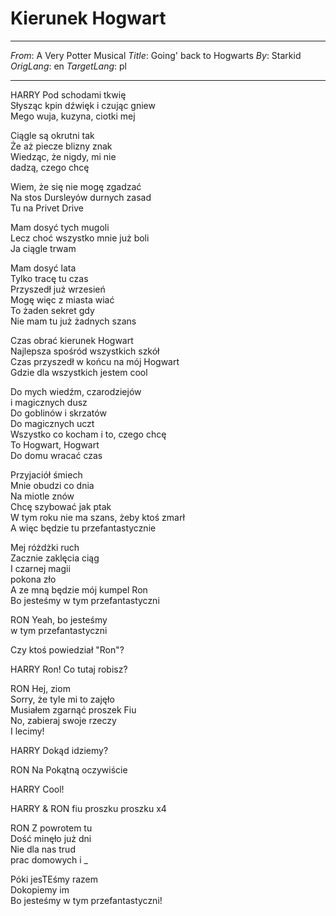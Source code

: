 # Kierunek Hogwart
---
_From_: A Very Potter Musical
_Title_: Going' back to Hogwarts
_By_: Starkid
_OrigLang_: en
_TargetLang_: pl

---

HARRY
Pod schodami tkwię  
Słysząc kpin dźwięk i czując gniew  
Mego wuja, kuzyna, ciotki mej  

Ciągle są okrutni tak  
Że aż piecze blizny znak  
Wiedząc, że nigdy, mi nie  
dadzą, czego chcę  

Wiem, że się nie mogę zgadzać  
Na stos Dursleyów durnych zasad  
Tu na Privet Drive  

Mam dosyć tych mugoli  
Lecz choć wszystko mnie już boli  
Ja ciągle trwam  

Mam dosyć lata  
Tylko tracę tu czas  
Przyszedł już wrzesień  
Mogę więc z miasta wiać  
To żaden sekret gdy  
Nie mam tu już żadnych szans  

Czas obrać kierunek Hogwart  
Najlepsza spośród wszystkich szkół  
Czas przyszedł w końcu na mój Hogwart  
Gdzie dla wszystkich jestem cool  

Do mych wiedźm, czarodziejów  
i magicznych dusz  
Do goblinów i skrzatów  
Do magicznych uczt  
Wszystko co kocham i to, czego chcę  
To Hogwart, Hogwart  
Do domu wracać czas  

Przyjaciół śmiech  
Mnie obudzi co dnia  
Na miotle znów  
Chcę szybować jak ptak  
W tym roku nie ma szans, żeby ktoś zmarł  
A więc będzie tu przefantastycznie  

Mej różdżki ruch  
Zacznie zaklęcia ciąg  
I czarnej magii  
pokona zło  
A ze mną będzie mój kumpel Ron  
Bo jesteśmy w tym przefantastyczni  

RON
Yeah, bo jesteśmy  
w tym przefantastyczni  

Czy ktoś powiedział "Ron"?  

HARRY
Ron! Co tutaj robisz?  

RON
Hej, ziom  
Sorry, że tyle mi to zajęło  
Musiałem zgarnąć proszek Fiu  
No, zabieraj swoje rzeczy  
I lecimy!  

HARRY
Dokąd idziemy?  

RON
Na Pokątną oczywiście  

HARRY
Cool!  

HARRY & RON
fiu proszku proszku x4  

RON
Z powrotem tu  
Dość minęło już dni  
Nie dla nas trud  
prac domowych i _  

Póki jesTEśmy razem  
Dokopiemy im  
Bo jesteśmy w tym przefantastyczni!  







